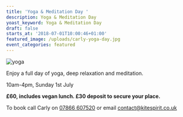 ```yaml
---
title: 'Yoga & Meditation Day '
description: Yoga & Meditation Day
yoast_keyword: Yoga & Meditation Day
draft: false
starts_at: '2018-07-01T10:00:46+01:00'
featured_image: /uploads/carly-yoga-day.jpg
event_categories: featured
---
```

![yoga](/uploads/carly-yoga-day.jpg)

Enjoy a full day of yoga, deep relaxation and meditation. 

10am-4pm, Sunday 1st July 

**£60, includes vegan lunch. £30 deposit to secure your place.**

To book call Carly on [07866 607520](tel:07866607520) or email [contact@kitespirit.co.uk](email:contact@kitespirit.co.uk)
